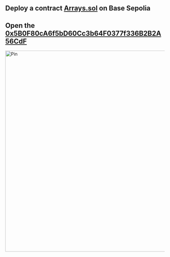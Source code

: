 Deploy a contract [Arrays.sol](https://github.com/SemBont/Arrays/blob/main/Arrays.sol) on Base Sepolia
-----------
Open the [0x5B0F80cA6f5bD60Cc3b64F0377f336B2B2A56CdF](https://sepolia.basescan.org/address/0x5b0f80ca6f5bd60cc3b64f0377f336b2b2a56cdf)
----------
<img width="1362" height="637" alt="Pin" src="https://github.com/user-attachments/assets/39d3d633-9034-4721-81ad-685567bd388e" />

